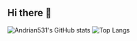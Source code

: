 ## Hi there 👋
![Andrian531's GitHub stats](https://github-readme-stats.vercel.app/api?username=andrian531&show_icons=true&theme=dark)
![Top Langs](https://github-readme-stats.vercel.app/api/top-langs/?username=andrian531&layout=compact&theme=dark)
<!--
**andrian531/andrian531** is a ✨ _special_ ✨ repository because its `README.md` (this file) appears on your GitHub profile.

Here are some ideas to get you started:

- 🔭 I’m currently working on ...
- 🌱 I’m currently learning ...
- 👯 I’m looking to collaborate on ...
- 🤔 I’m looking for help with ...
- 💬 Ask me about ...
- 📫 How to reach me: ...
- 😄 Pronouns: ...
- ⚡ Fun fact: ...
-->
